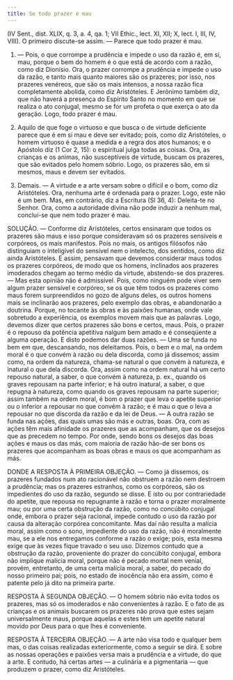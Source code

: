 ```yaml
---
title: Se todo prazer é mau
---
```


(IV Sent., dist. XLIX, q. 3, a. 4, qa. 1; VII Ethic., lect. XI, XII; X, lect. I, III, IV, VIII).
  O primeiro discute-se assim. ― Parece que todo prazer é mau.  

1. ― Pois, o que corrompe a prudência e impede o uso da razão é, em si, mau, porque o bem do homem é o que está de acordo com a razão, como diz Dionísio. Ora, o prazer corrompe a prudência e impede o uso da razão, e tanto mais quanto maiores são os prazeres; por isso, nos prazeres venéreos, que são os mais intensos, a nossa razão fica completamente abolida, como diz Aristóteles. E Jerônimo também diz, que não haverá a presença do Espírito Santo no momento em que se realiza o ato conjugal, mesmo se for um profeta o que exerça o ato da geração. Logo, todo prazer é mau.  

2. Aquilo de que foge o virtuoso e que busca o de virtude deficiente parece que é em si mau e deve ser evitado; pois, como diz Aristóteles, o homem virtuoso é quase a medida e a regra dos atos humanos; e o Apóstolo diz (1 Cor 2, 15): o espiritual julga todas as coisas. Ora, as crianças e os animas, não susceptíveis de virtude, buscam os prazeres, que são evitados pelo homem sóbrio. Logo, os prazeres são, em si mesmos, maus e devem ser evitados.  

3. Demais. ― A virtude e a arte versam sobre o difícil e o bom, como diz Aristóteles. Ora, nenhuma arte é ordenada para o prazer. Logo, este não é um bem.  Mas, em contrário, diz a Escritura (Sl 36, 4): Deleita-te no Senhor. Ora, como a autoridade divina não pode induzir a nenhum mal, conclui-se que nem todo prazer é mau.  

SOLUÇÃO. ― Conforme diz Aristóteles, certos ensinaram que todos os prazeres são maus e isso porque consideravam só os prazeres sensíveis e corpóreos, os mais manifestos. Pois no mais, os antigos filósofos não distinguiam o inteligível do sensível nem o intelecto, dos sentidos, como diz ainda Aristóteles. E assim, pensavam que devemos considerar maus todos os prazeres corpóreos, de modo que os homens, inclinados aos prazeres imoderados chegam ao termo médio da virtude, abstendo-se dos prazeres. ― Mas esta opinião não é admissível. Pois, como ninguém pode viver sem algum prazer sensível e corpóreo, se os que têm todos os prazeres como maus forem surpreendidos no gozo de alguns deles, os outros homens mais se inclinarão aos prazeres, pelo exemplo das obras, e abandonarão a doutrina. Porque, no tocante às obras e às paixões humanas, onde vale sobretudo a experiência, os exemplos movem mais que as palavras.  Logo, devemos dizer que certos prazeres são bons e certos, maus. Pois, o prazer é o repouso da potência apetitiva nalgum bem amado e é conseqüente a alguma operação. E disto podemos dar duas razões. ― Uma se funda no bem em que, descansando, nos deleitamos. Pois, o bem e o mal, na ordem moral é o que convém à razão ou dela discorda, como já dissemos; assim como, na ordem da natureza, chama-se natural o que convém à natureza, e inatural o que dela discorda. Ora, assim como na ordem natural há um certo repouso natural, a saber, o que convém à natureza, p. ex., quando os graves repousam na parte inferior; e há outro inatural, a saber, o que repugna à natureza, como quando os graves repousam na parte superior; assim também na ordem moral, é bom o prazer que leva o apetite superior ou o inferior a repousar no que convém à razão; e é mau o que o leva a repousar no que discorda da razão e da lei de Deus. ― A outra razão se funda nas ações, das quais umas são más e outras, boas. Ora, com as ações têm mais afinidade os prazeres que as acompanham, que os desejos que as precedem no tempo. Por onde, sendo bons os desejos das boas ações e maus os das más, com maioria de razão hão-de ser bons os prazeres que acompanham as boas obras e maus os que acompanham as más.  

DONDE A RESPOSTA À PRIMEIRA OBJEÇÃO. ― Como já dissemos, os prazeres fundados num ato racionável não obstruem a razão nem destroem a prudência; mas os prazeres estranhos, como os corpóreos, são os impedientes do uso da razão, segundo se disse. E isto ou por contrariedade do apetite, que repousa no repugnante à razão e torna o prazer moralmente mau; ou por uma certa obstrução da razão, como no concúbito conjugal onde, embora o prazer seja racional, impede contudo o uso da razão por causa da alteração corpórea concomitante. Mas daí não resulta a malícia moral, assim como o sono, impediente do uso da razão, não é moralmente mau, se a ele nos entregamos conforme a razão o exige; pois, esta mesma exige que às vezes fique travado o seu uso. Dizemos contudo que a obstrução da razão, proveniente do prazer do concúbito conjugal, embora não implique malícia moral, porque não é pecado mortal nem venial, provém, entretanto, de uma certa malícia moral, a saber, do pecado do nosso primeiro pai; pois, no estado de inocência não era assim, como é patente pelo já dito na primeira parte.  

RESPOSTA À SEGUNDA OBJEÇÃO. ― O homem sóbrio não evita todos os prazeres, mas só os imoderados e não convenientes à razão. E o fato de as crianças e os animais buscarem os prazeres não prova que estes sejam universalmente maus, porque aquelas e estes têm um apetite natural movido por Deus para o que lhes é conveniente.  

RESPOSTA À TERCEIRA OBJEÇÃO. ― A arte não visa todo e qualquer bem mas, o das coisas realizadas exteriormente, como a seguir se dirá. E sobre as nossas operações e paixões versa mais a prudência e a virtude, do que a arte. E contudo, há certas artes ― a culinária e a pigmentaria ― que produzem o prazer, como diz Aristóteles.